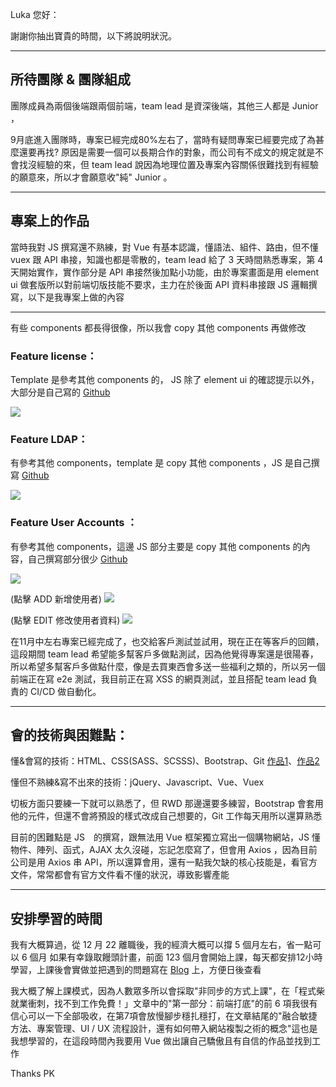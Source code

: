 Luka 您好：

謝謝你抽出寶貴的時間，以下將說明狀況。

---

## 所待團隊 & 團隊組成
團隊成員為兩個後端跟兩個前端，team lead 是資深後端，其他三人都是 Junior ，

9月底進入團隊時，專案已經完成80%左右了，當時有疑問專案已經要完成了為甚麼還要再找?
原因是需要一個可以長期合作的對象，而公司有不成文的規定就是不會找沒經驗的來，但 team lead 說因為地理位置及專案內容關係很難找到有經驗的願意來，所以才會願意收"純" Junior 。

---
## 專案上的作品
當時我對 JS 撰寫還不熟練，對 Vue 有基本認識，懂語法、組件、路由，但不懂 vuex 跟 API 串接，知識也都是零散的，team lead 給了 3 天時間熟悉專案，第 4 天開始實作，實作部分是 API 串接然後加點小功能，由於專案畫面是用 element ui 做套版所以對前端切版技能不要求，主力在於後面 API 資料串接跟 JS 邏輯撰寫，以下是我專案上做的內容

---
有些 components 都長得很像，所以我會 copy 其他 components 再做修改
### Feature license：
Template 是參考其他 components 的， JS 除了 element ui 的確認提示以外，大部分是自己寫的
[ Github](https://github.com/PKTseng/LDAP/blob/master/index.vue)

![](https://i.imgur.com/WbOoVG5.png)


### Feature LDAP：
有參考其他 components，template 是 copy 其他 components ，JS 是自己撰寫
[Github](https://github.com/PKTseng/license/blob/main/index.vue)
 
 
![](https://i.imgur.com/Ky1Svqo.png)

### Feature User Accounts ：
有參考其他 components，這邊 JS 部分主要是 copy 其他 components 的內容，自己撰寫部分很少
[Github](https://github.com/PKTseng/Accounts)

![](https://i.imgur.com/8UGWMHB.png)

(點擊 ADD 新增使用者)
![](https://i.imgur.com/nFVQSPl.png)

(點擊 EDIT 修改使用者資料)
![](https://i.imgur.com/elgtJQE.png)


在11月中左右專案已經完成了，也交給客戶測試並試用，現在正在等客戶的回饋，這段期間 
team lead 希望能多幫客戶多做點測試，因為他覺得專案還是很陽春，所以希望多幫客戶多做點什麼，像是去買東西會多送一些福利之類的，所以另一個前端正在寫 e2e 測試，我目前正在寫 XSS 的網頁測試，並且搭配 team lead 負責的 CI/CD 做自動化。


---
## 會的技術與困難點：
懂&會寫的技術：HTML、CSS(SASS、SCSSS)、Bootstrap、Git
[作品1](https://pktseng.github.io/fourth-HK/)、[作品2](https://pktseng.github.io/Sixth/)

懂但不熟練&寫不出來的技術：jQuery、Javascript、Vue、Vuex

切板方面只要練一下就可以熟悉了，但 RWD 那邊還要多練習，Bootstrap 會套用他的元件，但還不會將預設的樣式改成自己想要的，Git 工作每天用所以還算熟悉

目前的困難點是 JS　的撰寫，跟無法用 Vue 框架獨立寫出一個購物網站，JS 懂物件、陣列、函式，AJAX 太久沒碰，忘記怎麼寫了，但會用 Axios ，因為目前公司是用 Axios 串 API，所以還算會用，還有一點我欠缺的核心技能是，看官方文件，常常都會有官方文件看不懂的狀況，導致影響產能

---
## 安排學習的時間
我有大概算過，從 12 月 22 離職後，我的經濟大概可以撐 5 個月左右，省一點可以 6 個月
如果有幸錄取饅頭計畫，前面 123 個月會開始上課，每天都安排12小時學習，上課後會實做並把遇到的問題寫在 [Blog](https://pktseng.github.io/) 上，方便日後查看

我大概了解上課模式，因為人數眾多所以會採取"非同步的方式上課"，在「程式柴就業衝刺，找不到工作免費！」文章中的"第一部分：前端打底"的前 6 項我很有信心可以一下全部吸收，在第7項會放慢腳步穩扎穩打，在文章結尾的"融合敏捷方法、專案管理、UI / UX 流程設計，還有如何帶入網站複製之術的概念"這也是我想學習的，在這段時間內我要用 Vue 做出讓自己驕傲且有自信的作品並找到工作


Thanks
PK



